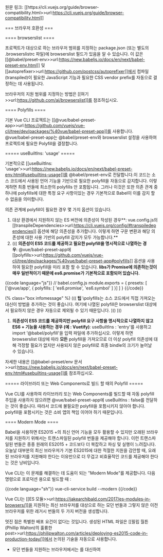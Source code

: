 원문 링크: [[https:~~/~~/cli.vuejs.org/guide/browser-compatibility.html>>url:https://cli.vuejs.org/guide/browser-compatibility.html]]

=== 브라우저 호환성 ===

==== browserslist ====

프로젝트가 대상으로 하는 브라우저 범위를 지정하는 package.json (또는 별도의 .browserslistrc 파일)에 browserslist 필드가 있음을 알 수 있습니다. 이 값은 [[@babel/preset-env>>url:https://new.babeljs.io/docs/en/next/babel-preset-env.html]] 및 [[autoprefixer>>url:https://github.com/postcss/autoprefixer]]에서 컴파일(transpiled)이 필요한 JavaScript 기능과 필요한 CSS vendor prefix를 자동으로 결정하는 데 사용됩니다.

브라우저의 지원 범위를 지정하는 방법은 [[여기>>url:https://github.com/ai/browserslist]]를 참조하십시오.

==== Polyfills ====

기본 Vue CLI 프로젝트는 [[@vue/babel-preset-app>>url:https://github.com/vuejs/vue-cli/tree/dev/packages/%40vue/babel-preset-app]]를 사용합니다. @vue/babel-preset-app는 @babel/preset-env와 browserslist 설정을 사용하여 프로젝트에 필요한 Polyfill을 결정합니다.

===== useBuiltIns: 'usage' =====

기본적으로 [[useBuiltIns: 'usage'>>url:https://new.babeljs.io/docs/en/next/babel-preset-env.html#usebuiltins-usage]]를 @babel/preset-env로 전달합니다.이 코드는 소스 코드에서 사용된 언어 기능을 기반으로 필요한 polyfill을 자동으로 감지합니다. 이렇게하면 최종 번들에 최소한의 polyfills 만 포함됩니다. 그러나 이것은 또한 의존 관계 중 하나에 polyfills에 대한 특정 요구 사항이있는 경우 기본적으로 Babel이 이를 감지 할 수 없음을 의미합니다.

의존 관계에 polyfill이 필요한 경우 몇 가지 옵션이 있습니다.

1. 대상 환경에서 지원하지 않는 ES 버전에 의존성이 작성된 경우**: vue.config.js의 [[transpileDependencies>>url:https://cli.vuejs.org/config/#transpiledependencies]] 옵션에 해당 의존성을 추가합니다. 이렇게 하면 구문 변환과 해당 의존성에 대한 사용 기반의 polyfill 감지가 모두 가능합니다.**
1. (((
   **의존성이 ES5 코드를 제공하고 필요한 polyfill을 명시적으로 나열하는 경우**: @vue/babel-preset-app에 [[polyfills>>url:https://github.com/vuejs/vue-cli/tree/dev/packages/%40vue/babel-preset-app#polyfills]] 옵션을 사용하여 필요한 polyfill을 미리 포함 할 수 있습니다. **libs가 Promise에 의존하는것이 매우 일반적이기 때문에 es6.promise가 기본적으로 포함되어 있습니다.**

{{code language="js"}}
// babel.config.js
module.exports = {
presets: [
['@vue/app', {
polyfills: [
'es6.promise',
'es6.symbol'
]
}]
]
}
{{/code}}

(% class="box infomessage" %)
(((
**팁**
\\polyfills는 소스 코드에서 직접 가져오는 대신이 방법을 추가하는 것이 좋습니다. 여기에 나열된 polyfill은 browserslist 대상에서 필요하지 않은 경우 자동으로 제외될 수 있기 때문입니다.
)))
)))

1. **의존성이 ES5 코드를 제공하지만 polyfill 요구 사항을 명시적으로 나열하지 않고 ES6 + 기능을 사용하는 경우 (예 : Vuetify)**: useBuiltIns : 'entry'를 사용하고 import '@babel/polyfill'을 입력 파일에 추가하십시오. 이렇게 하면 browserslist 대상에 따라 **모든** polyfill을 가져오므로 더 이상 polyfill 의존성에 대해 걱정할 필요가 없지만 사용되지 않은 polyfill로 최종 bindle의 크기가 늘어날 수 있습니다.

자세한 내용은 [[@babel-preset/env 문서>>url:https://new.babeljs.io/docs/en/next/babel-preset-env.html#usebuiltins-usage]]를 참조하십시오.

===== 라이브러리 또는 Web Components로 빌드 할 때의 Polyfill =====

Vue CLI를 사용하여 라이브러리 또는 Web Components를 빌드할 때 자동 polyfill 주입을 사용하지 않으려면 @vue/babel-preset-app에 useBuiltIns : false를 전달하는 것이 좋습니다. 따라서 코드에 불필요한 polyfill을 포함시키지 않아야 합니다. polyfill을 포함시키는 것은 소비 앱의 책임 이어야 하기 때문입니다.

==== Modern Mode ====

Babel을 사용하면 ES2015 +의 최신 언어 기능을 모두 활용할 수 있지만 오래된 브라우저를 지원하기 위해서는 트랜스파일된 polyfill 번들을 제공해야 합니다. 이런 트랜스파일된 번들은 종종 원래의 ES2015 + 코드보다 더 복잡하고 파싱 및 실행이 느려집니다. 오늘날 대부분의 최신 브라우저가 기본 ES2015에 대한 적절한 지원을 감안할 때, 오래된 브라우저를 지원해야 한다는 이유만으로 더 무겁고 비효율적인 코드를 제공해야 한다는 것은 낭비입니다.

Vue CLI는 이 문제를 해결하는 데 도움이 되는 "Modern Mode"를 제공합니다. 다음 명령으로 프로덕션 용으로 빌드할 때 :

{{code language="sh"}}
vue-cli-service build --modern
{{/code}}

Vue CLI는 [[ES 모듈>>url:https://jakearchibald.com/2017/es-modules-in-browsers/]]을 지원하는 최신 브라우저를 대상으로 하는 모던 번들과 그렇지 않은 이전 브라우저를 위한 레거시 번들의 두 가지 버전을 생성합니다.

멋진 점은 특별한 배포 요건이 없다는 것입니다. 생성된 HTML 파일은 [[필립 월튼(Phillip Walton)의 훌륭한 post>>url:https://philipwalton.com/articles/deploying-es2015-code-in-production-today/]]에서 논의된 기술을 자동으로 사용합니다.

- 모던 번들을 지원하는 브라우저에서는 <link rel="modulepreload">를 대신하여 <script type="module">으로 미리 로드됩니다.
- 레거시 번들은 <script nomodule>과 함께 로드되며 ES 모듈을 지원하는 브라우저에서는 무시됩니다.
- Safari 10의 <script nomodule>에 대한 수정도 자동으로 삽입됩니다.

Hello World 앱의 경우, 모던 번들은 16% 더 작습니다. 제작시 모던 번들은 보통 구문 분석 및 평가 속도가 훨씬 빨라 응용 프로그램의 로딩 성능이 향상됩니다.

(% class="box infomessage" %)
(((
**팁**
\\<script type="module"> [[CORS가 항상 사용>>url:https://jakearchibald.com/2017/es-modules-in-browsers/#always-cors]] 가능하도록 로드됩니다. 이는 서버가 Access-Control-Allow-Origin: \*과 같은 유효한 CORS 헤더를 반환해야 함을 의미합니다. 자격 증명(credentials)으로 스크립트를 가져오려면 use-credentials에 [[crossorigin>>url:https://cli.vuejs.org/config/#crossorigin]] 옵션을 설정하십시오.
\\또한 모던 모드에서는 인라인 스크립트를 사용하여 Safari 10에서 두 번들을 로드하지 않으므로 엄격한(strict) CSP를 사용하는 경우 다음을 사용하여 인라인 스크립트를 명시 적으로 허용해야 합니다.

{{code language="html"}}
Content-Security-Policy: script-src 'self' 'sha256-4RS22DYeB7U14dra4KcQYxmwt5HkOInieXK1NUMBmQI='
{{/code}}
)))

(% class="box infomessage" %)
(((
**설정에서 현재 모드 감지**
\\때로는 레거시 빌드 전용 또는 모던 빌드 전용으로 만 webpack 설정을 변경해야 할 수도 있습니다.
Vue CLI는 두 가지 환경 변수를 사용하여 이를 전달합니다.

- VUE_CLI_MODERN_MODE: ~-~-modern 플래그로 시작합니다.
- VUE_CLI_MODERN_BUILD : true이면 현재 설정은 모던 빌드 용입니다. 그렇지 않으면 레거시 빌드를 위한 것입니다.

**중요**: 이 변수는 chainWebpack() 및 configureWebpack() 함수가 식별될 때 (/vue.config.js 모듈의 루트 범위에 직접적으로 포함되지 않음)에만 액세스 할 수 있습니다. 즉, postcss 설정 파일에서도 사용할 수 있습니다.
)))
